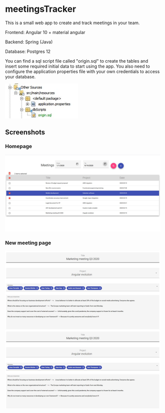 # meetingsTracker

This is a small web app to create and track meetings in your team.

Frontend: Angular 10 + material angular

Backend: Spring (Java)

Database: Postgres 12

You can find a sql script file called "origin.sql" to create the tables and insert some required initial data to start using the app.
You also need to configure the application properties file with your own credentials to access your database. 

![](screenshots/originSqlScript.JPG)



## Screenshots
### Homepage
![](screenshots/home.JPG)
### New meeting page
![](screenshots/newMeeting1.JPG)
![](screenshots/newMeeting2.JPG)
